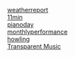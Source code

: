
[weatherreport](post/weatherreport.md)<br>
[11min](post/11min.md)<br>
[pianoday](post/pianoday.md)<br>
[monthlyperformance](post/mf.md)<br>
[howling](post/howling.md)<br>
[Transparent Music](post/tm.md)<br>


